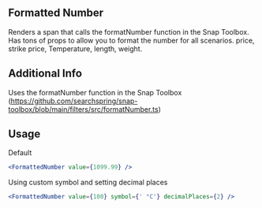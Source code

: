 ## Formatted Number

Renders a span that calls the formatNumber function in the Snap Toolbox. Has tons of props to allow you to format the number for all scenarios. price, strike price, Temperature, length, weight. 

## Additional Info

Uses the formatNumber function in the Snap Toolbox (https://github.com/searchspring/snap-toolbox/blob/main/filters/src/formatNumber.ts)

## Usage

 Default

``` jsx
<FormattedNumber value={1099.99} />
```
 Using custom symbol and setting decimal places

``` jsx
<FormattedNumber value={100} symbol={' °C'} decimalPlaces={2} />
```


